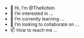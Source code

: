 - 👋 Hi, I’m @TheKofein
- 👀 I’m interested in ...
- 🌱 I’m currently learning ...
- 💞️ I’m looking to collaborate on ...
- 📫 How to reach me ...

<!---
TheKofein/TheKofein is a ✨ special ✨ repository because its `README.md` (this file) appears on your GitHub profile.
You can click the Preview link to take a look at your changes.
--->
